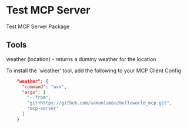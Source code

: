 # Test MCP Server

Test MCP Server Package

## Tools ##
weather (location) - returns a dummy weather for the location

To install the 'weather' tool, add the following to your MCP Client Config 

``` json
    "weather": {
      "command": "uvx",
      "args": [
        "--from",
        "git+https://github.com/aamanlamba/helloworld_mcp.git",
        "mcp-server"
      ]
    }
```